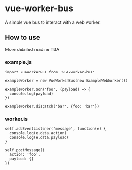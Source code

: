 # vue-worker-bus

A simple vue bus to interact with a web worker.

## How to use

More detailed readme TBA

### example.js
```JS
import VueWorkerBus from 'vue-worker-bus'

exampleWorker = new VueWorkerBus(new ExampleWebWorker())

exampleWorker.$on('foo', (payload) => {
  console.log(payload)
})

exampleWorker.dispatch('bar', {foo: 'bar'})
```

### worker.js
```JS
self.addEventListener('message', function(e) {
  console.log(e.data.action)
  console.log(e.data.payload)
}

self.postMessage({
  action: 'foo',
  payload: {}
})
```
